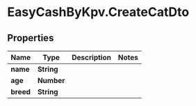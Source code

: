 # EasyCashByKpv.CreateCatDto

## Properties

Name | Type | Description | Notes
------------ | ------------- | ------------- | -------------
**name** | **String** |  | 
**age** | **Number** |  | 
**breed** | **String** |  | 


